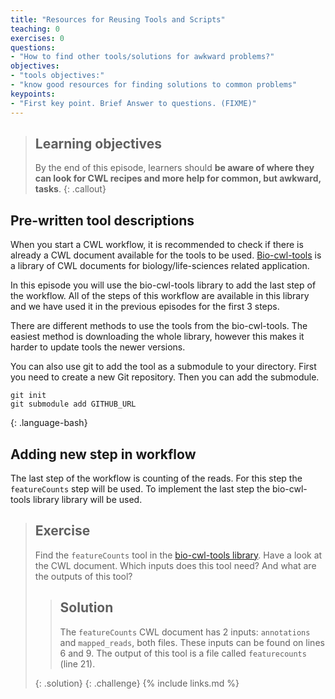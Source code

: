 ```yaml
---
title: "Resources for Reusing Tools and Scripts"
teaching: 0
exercises: 0
questions:
- "How to find other tools/solutions for awkward problems?"
objectives:
- "tools objectives:"
- "know good resources for finding solutions to common problems"
keypoints:
- "First key point. Brief Answer to questions. (FIXME)"
---
```


> ## Learning objectives
> By the end of this episode,
> learners should __be aware of where they can look for CWL recipes and more help for common, but awkward, tasks__.
{: .callout}


## Pre-written tool descriptions
When you start a CWL workflow, it is recommended to check if there is already a CWL document available for the tools to be used.
[Bio-cwl-tools](https://github.com/common-workflow-library/bio-cwl-tools) is a library of CWL documents for biology/life-sciences related application.

In this episode you will use the bio-cwl-tools library to add the last step of the workflow. 
All of the steps of this workflow are available in this library and we have used it in the previous episodes for the first 3 steps.

There are different methods to use the tools from the bio-cwl-tools. 
The easiest method is downloading the whole library, however this makes it harder to update tools the newer versions.

You can also use git to add the tool as a submodule to your directory. 
First you need to create a new Git repository. Then you can add the submodule.

~~~
git init
git submodule add GITHUB_URL 
~~~
{: .language-bash} 


## Adding new step in workflow
The last step of the workflow is counting of the reads. For this step the `featureCounts` step will be used.
To implement the last step the bio-cwl-tools library library will be used.


> ## Exercise
>
> Find the `featureCounts` tool in the [bio-cwl-tools library](https://github.com/common-workflow-library/bio-cwl-tools).
> Have a look at the CWL document.
> Which inputs does this tool need? And what are the outputs of this tool?
>
> > ## Solution
> > The `featureCounts` CWL document has 2 inputs: `annotations` and `mapped_reads`, both files. These inputs can be found on lines 6 and 9.
> > The output of this tool is a file called `featurecounts` (line 21).
> >
> {: .solution}
{: .challenge}
{% include links.md %}


